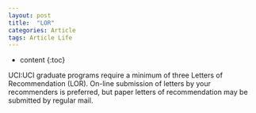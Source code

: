 ```yaml
---
layout: post
title:  "LOR"
categories: Article
tags: Article Life
---
```


* content
{:toc}

UCI:UCI graduate programs require a minimum of three Letters of Recommendation (LOR). On-line submission of letters by your recommenders is preferred, but paper letters of recommendation may be submitted by regular mail.














